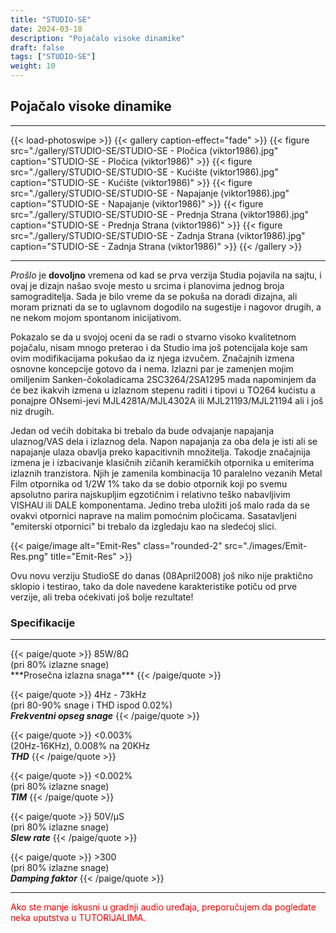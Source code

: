 ```yaml
---
title: "STUDIO-SE"
date: 2024-03-18
description: "Pojačalo visoke dinamike"
draft: false
tags: ["STUDIO-SE"]
weight: 10
---
```

## Pojačalo visoke dinamike

<hr>
{{< load-photoswipe >}}
{{< gallery caption-effect="fade" >}}
  {{< figure src="./gallery/STUDIO-SE/STUDIO-SE - Pločica (viktor1986).jpg" caption="STUDIO-SE - Pločica (viktor1986)" >}}
  {{< figure src="./gallery/STUDIO-SE/STUDIO-SE - Kućište (viktor1986).jpg" caption="STUDIO-SE - Kućište (viktor1986)" >}}
  {{< figure src="./gallery/STUDIO-SE/STUDIO-SE - Napajanje (viktor1986).jpg" caption="STUDIO-SE - Napajanje (viktor1986)" >}}
  {{< figure src="./gallery/STUDIO-SE/STUDIO-SE - Prednja Strana (viktor1986).jpg" caption="STUDIO-SE - Prednja Strana (viktor1986)" >}}
  {{< figure src="./gallery/STUDIO-SE/STUDIO-SE - Zadnja Strana (viktor1986).jpg" caption="STUDIO-SE - Zadnja Strana (viktor1986)" >}}
{{< /gallery >}}
<hr>

*Prošlo* je **dovoljno** vremena od kad se prva verzija Studia pojavila na sajtu, i ovaj je dizajn našao svoje mesto u srcima i planovima jednog broja samograditelja. Sada je bilo vreme da se pokuša na doradi dizajna, ali moram priznati da se to uglavnom dogodilo na sugestije i nagovor drugih, a ne nekom mojom spontanom inicijativom.

Pokazalo se da u svojoj oceni da se radi o stvarno visoko kvalitetnom pojačalu, nisam mnogo preterao i da Studio ima još potencijala koje sam ovim modifikacijama pokušao da iz njega izvučem. Značajnih izmena osnovne koncepcije gotovo da i nema. Izlazni par je zamenjen mojim omiljenim Sanken-čokoladicama 2SC3264/2SA1295 mada napominjem da će bez ikakvih izmena u izlaznom stepenu raditi i tipovi u TO264 kućistu a ponajpre ONsemi-jevi MJL4281A/MJL4302A ili MJL21193/MJL21194 ali i još niz drugih.

Jedan od većih dobitaka bi trebalo da bude odvajanje napajanja ulaznog/VAS dela i izlaznog dela. Napon napajanja za oba dela je isti ali se napajanje ulaza obavlja preko kapacitivnih množitelja. Takodje značajnija izmena je i izbacivanje klasičnih zičanih keramičkih otpornika u emiterima izlaznih tranzistora. Njih je zamenila kombinacija 10 paralelno vezanih Metal Film otpornika od 1/2W 1% tako da se dobio otpornik koji po svemu apsolutno parira najskupljim egzotičnim i relativno teško nabavljivim VISHAU ili DALE komponentama. Jedino treba uložiti još malo rada da se ovakvi otpornici naprave na malim pomoćnim pločicama. Sasatavljeni "emiterski otpornici" bi trebalo da izgledaju kao na sledećoj slici.

<p>{{< paige/image alt="Emit-Res" class="rounded-2" src="./images/Emit-Res.png" title="Emit-Res" >}}</p>

Ovu novu verziju StudioSE do danas (08April2008) još niko nije praktično sklopio i testirao, tako da dole navedene karakteristike potiču od prve verzije, ali treba oćekivati još bolje rezultate!

### Specifikacije
<hr>
{{< paige/quote >}}
85W/8Ω<br>(pri 80% izlazne snage)<br>***Prosečna izlazna snaga***
{{< /paige/quote >}}

{{< paige/quote >}}
4Hz - 73kHz<br>(pri 80-90% snage i THD ispod 0.02%)<br>***Frekventni opseg snage***
{{< /paige/quote >}}

{{< paige/quote >}}
<0.003%<br>(20Hz-16KHz), 0.008% na 20KHz<br>***THD***
{{< /paige/quote >}}

{{< paige/quote >}}
<0.002%<br>(pri 80% izlazne snage)<br>***TIM***
{{< /paige/quote >}}

{{< paige/quote >}}
50V/μS<br>(pri 80% izlazne snage)<br>***Slew rate***
{{< /paige/quote >}}

{{< paige/quote >}}
&#62;300<br>(pri 80% izlazne snage)<br>***Damping faktor***
{{< /paige/quote >}}
<hr>

<p style="color: red;" class="text-center">Ako ste manje iskusni u gradnji audio uređaja, preporučujem da pogledate neka uputstva u TUTORIJALIMA.</p>
